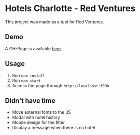 # Hotels Charlotte - Red Ventures

This project was made as a test for Red Ventures.

## Demo
A GH-Page is available [here](https://thiagonzalez.github.io/hotels-react/).

## Usage
1. Run `npm install`
2. Run `npm start`
3. Access the page through `http://localhost:3000`

## Didn't have time
- Move external fonts to the JS
- Modal with hotel history
- Mobile design for the filter
- Display a message when there is no hotel
